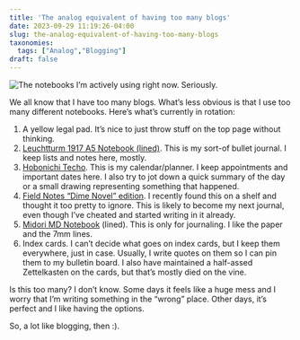 ```yaml
---
title: 'The analog equivalent of having too many blogs'
date: 2023-09-29 11:19:26-04:00
slug: the-analog-equivalent-of-having-too-many-blogs
taxonomies:
  tags: ["Analog","Blogging"]
draft: false
---
```


![The notebooks I’m actively using right now. Seriously.](/img/2023/09/20230929-notebooks.jpg "The notebooks I’m actively using right now. Seriously.")

We all know that I have too many blogs. What’s less obvious is that I use too many different notebooks. Here’s what’s currently in rotation:

1.  A yellow legal pad. It’s nice to just throw stuff on the top page without thinking.
2.  [Leuchtturm 1917 A5 Notebook (lined)](https://www.leuchtturm1917.us/notebook-classic.html). This is my sort-of bullet journal. I keep lists and notes here, mostly.
3.  [Hobonichi Techo](https://www.1101.com/store/techo/en/2024/all_about/planner/). This is my calendar/planner. I keep appointments and important dates here. I also try to jot down a quick summary of the day or a small drawing representing something that happened.
4.  [Field Notes “Dime Novel” edition](https://fieldnotesbrand.com/products/dimenovel). I recently found this on a shelf and thought it too pretty to ignore. This is likely to become my next journal, even though I’ve cheated and started writing in it already.
5.  [Midori MD Notebook](https://md.midori-japan.co.jp/en/products/mdnote/) (lined). This is only for journaling. I like the paper and the 7mm lines.
6.  Index cards. I can’t decide what goes on index cards, but I keep them everywhere, just in case. Usually, I write quotes on them so I can pin them to my bulletin board. I also have maintained a half-assed Zettelkasten on the cards, but that’s mostly died on the vine.

Is this too many? I don’t know. Some days it feels like a huge mess and I worry that I’m writing something in the “wrong” place. Other days, it’s perfect and I like having the options.

So, a lot like blogging, then :).

